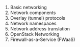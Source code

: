 1. Basic networking
2. Network components
3. Overlay (tunnel) protocols
4. Network namespaces
5. Network address translation
6. OpenStack Networking
7. Firewall-as-a-Service (FWaaS)
